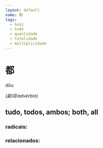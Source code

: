 ```yaml
--- 
layout: default
name: 都 
tags: 
  - hsk1
  - tudo
  - quantidade
  - totalidade
  - multiplicidade
--- 
```

# 都 
dōu  
 
*(副词/advérbio)*  
## tudo, todos, ambos; both, all 
### radicais: 
### relacionados: 
